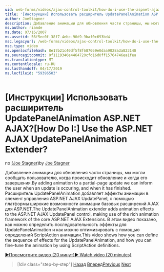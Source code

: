 ```yaml
---
uid: web-forms/videos/ajax-control-toolkit/how-do-i-use-the-aspnet-ajax-updatepanelanimation-extender
title: '[Инструкции] Использовать расширитель UpdatePanelAnimation ASP.NET AJAX? | Документы Майкрософт'
author: JoeStagner
description: Добавление анимации для обновления части страницы, мы могли сообщать пользователю, когда происходит обновление и когда его завершения. Расширитель UpdatePanelAnimation...
ms.author: riande
ms.date: 07/16/2007
ms.assetid: 56f5ec0f-38f7-4ebc-90d9-9baf0c693bd4
msc.legacyurl: /web-forms/videos/ajax-control-toolkit/how-do-i-use-the-aspnet-ajax-updatepanelanimation-extender
msc.type: video
ms.openlocfilehash: 8e17b21c40df5f8f687059e0daa9028a3a823148
ms.sourcegitcommit: 0f1119340e4464720cfd16d0ff15764746ea1fea
ms.translationtype: MT
ms.contentlocale: ru-RU
ms.lasthandoff: 04/17/2019
ms.locfileid: "59396503"
---
```

# <a name="how-do-i-use-the-aspnet-ajax-updatepanelanimation-extender"></a><span data-ttu-id="4c069-105">[Инструкции] Использовать расширитель UpdatePanelAnimation ASP.NET AJAX?</span><span class="sxs-lookup"><span data-stu-id="4c069-105">[How Do I:] Use the ASP.NET AJAX UpdatePanelAnimation Extender?</span></span>

<span data-ttu-id="4c069-106">по [(Joe Stagner)](https://github.com/JoeStagner)</span><span class="sxs-lookup"><span data-stu-id="4c069-106">by [Joe Stagner](https://github.com/JoeStagner)</span></span>

<span data-ttu-id="4c069-107">Добавление анимации для обновления части страницы, мы могли сообщать пользователю, когда происходит обновление и когда его завершения.</span><span class="sxs-lookup"><span data-stu-id="4c069-107">By adding animation to a partial-page update we can inform the user when an update is occuring, and when it has finished.</span></span> <span data-ttu-id="4c069-108">Расширитель UpdatePanelAnimation добавляет эффекты анимации в элемент управления ASP.NET AJAX UpdatePanel, с помощью платформы широкие возможности анимации базовых расширений AJAX для ASP.NET.</span><span class="sxs-lookup"><span data-stu-id="4c069-108">The UpdatePanelAnimation extender adds animation effects to the ASP.NET AJAX UpdatePanel control, making use of the rich animation framework of the core ASP.NET AJAX Extensions.</span></span> <span data-ttu-id="4c069-109">В этом видео показано, как можно определить последовательность эффекты для UpdatePanelAnimation и как можно оптимизировать с помощью определений ScriptAction анимации.</span><span class="sxs-lookup"><span data-stu-id="4c069-109">This video shows how you can define the sequence of effects for the UpdatePanelAnimation, and how you can fine-tune the animation by using ScriptAction definitions.</span></span>

[<span data-ttu-id="4c069-110">&#9654;Просмотрите видео (20 минут)</span><span class="sxs-lookup"><span data-stu-id="4c069-110">&#9654; Watch video (20 minutes)</span></span>](https://channel9.msdn.com/Blogs/ASP-NET-Site-Videos/how-do-i-use-the-aspnet-ajax-updatepanelanimation-extender)

> [!div class="step-by-step"]
> <span data-ttu-id="4c069-111">[Назад](how-do-i-use-the-aspnet-ajax-slideshow-extender.md)
> [Вперед](how-do-i-the-ajax-toolkit-reorder-control.md)</span><span class="sxs-lookup"><span data-stu-id="4c069-111">[Previous](how-do-i-use-the-aspnet-ajax-slideshow-extender.md)
[Next](how-do-i-the-ajax-toolkit-reorder-control.md)</span></span>
